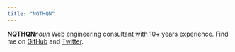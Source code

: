 ```yaml
---
title: "NQTHQN"
---
```


**NQTHQN**_noun_ Web engineering consultant with 10+ years experience. Find me on [GitHub](https://github.com/nqthqn) and [Twitter](https://twitter.com/nqthqn2).